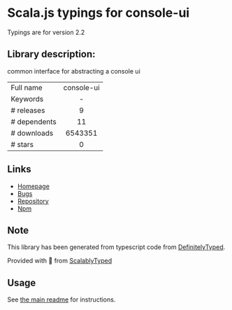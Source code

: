 
# Scala.js typings for console-ui

Typings are for version 2.2

## Library description:
common interface for abstracting a console ui

|                    |                 |
| ------------------ | :-------------: |
| Full name          | console-ui |
| Keywords           | - |
| # releases         | 9 |
| # dependents       | 11 |
| # downloads        | 6543351 |
| # stars            | 0 |

## Links
- [Homepage](https://github.com/ember-cli/console-ui#readme)
- [Bugs](https://github.com/ember-cli/console-ui/issues)
- [Repository](https://github.com/ember-cli/console-ui)
- [Npm](https://www.npmjs.com/package/console-ui)
    


## Note
This library has been generated from typescript code from [DefinitelyTyped](https://definitelytyped.org).

Provided with :purple_heart: from [ScalablyTyped](https://github.com/oyvindberg/ScalablyTyped)

## Usage
See [the main readme](../../readme.md) for instructions.


